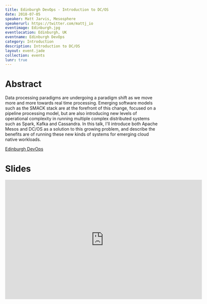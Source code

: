 ```yaml
---
title: Edinburgh DevOps - Introduction to DC/OS
date: 2018-07-05
speaker: Matt Jarvis, Mesosphere
speakerurl: https://twitter.com/mattj_io
eventimage: Edinburgh.jpg
eventlocation: Edinburgh, UK
eventname: Edinburgh DevOps
category: Introduction
description: Introduction to DC/OS
layout: event.jade
collection: events
lunr: true
---
```


# Abstract

Data processing paradigms are undergoing a paradigm shift as we move more and more towards real time processing. Emerging software models such as the SMACK stack are at the forefront of this change, focused on a pipeline processing model, but are also introducing new levels of operational complexity in running multiple complex distributed systems such as Spark, Kafka and Cassandra. In this talk, I'll introduce both Apache Mesos and DC/OS as a solution to this growing problem, and describe the benefits are of running these new kinds of systems for emerging cloud native workloads.

[Edinburgh DevOps](https://www.meetup.com/Edinburgh-DevOps-Meetup/events/248991957/)


# Slides

<iframe src="https://docs.google.com/presentation/d/1RBWVFARjEWraaq1s3lStmfTmyTAHGKm1fayJtelXZ54/embed?start=false&loop=false&delayms=3000" frameborder="0" width="640" height="389" allowfullscreen="true" mozallowfullscreen="true" webkitallowfullscreen="true"></iframe>
